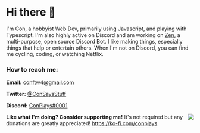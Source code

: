 # Hi there 👋

I'm Con, a hobbyist Web Dev, primarily using Javascript, and playing with Typescript. I'm also highly active on Discord and am working on [Zen](https://www.youtube.com/watch?v=xvz7nTbS_C0), a multi-purpose, open source Discord Bot. I like making things, especially things that help or entertain others. When I'm not on Discord, you can find me cycling, coding, or watching Netflix.

### How to reach me:

**Email:** conftw4@gmail.com

**Twitter:** [@ConSaysStuff](https://twitter.com/ConSaysStuff)

**Discord:** [ConPlays#0001](https://discord.com/users/576665068763086848)


<a href="https://discord.com/users/576665068763086848">
  <img src="https://lanyard-profile-readme.vercel.app/api/576665068763086848?hideTimestamp=true&idleMessage=Just%20chillin%27%20at%20the%20moment..." align="right" />
</a>


**Like what I'm doing? Consider supporting me!**
It's not required but any donations are greatly appreciated! 
https://ko-fi.com/conplays


